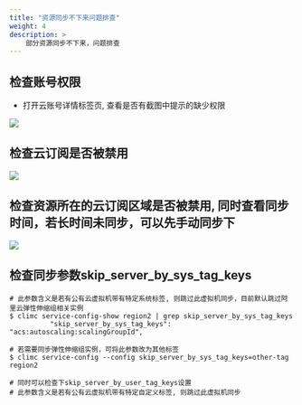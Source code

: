 ```yaml
---
title: "资源同步不下来问题排查"
weight: 4
description: >
    部分资源同步不下来，问题排查
---
```


## 检查账号权限

- 打开云账号详情标签页, 查看是否有截图中提示的缺少权限

![](../image/lake_of_permission.png)


## 检查云订阅是否被禁用

![](../image/cloudprovider_disabled.png)

## 检查资源所在的云订阅区域是否被禁用, 同时查看同步时间，若长时间未同步，可以先手动同步下

![](../image/cloudprovider_region_disabled.png)


## 检查同步参数skip_server_by_sys_tag_keys

```
# 此参数含义是若有公有云虚拟机带有特定系统标签, 则跳过此虚拟机同步，目前默认跳过阿里云弹性伸缩组相关实例
$ climc service-config-show region2 | grep skip_server_by_sys_tag_keys
          "skip_server_by_sys_tag_keys": "acs:autoscaling:scalingGroupId",

# 若需要同步弹性伸缩组实例，可将此参数改为其他标签 
$ climc service-config --config skip_server_by_sys_tag_keys=other-tag region2

# 同时可以检查下skip_server_by_user_tag_keys设置
# 此参数含义是若有公有云虚拟机带有特定自定义标签, 则跳过此虚拟机同步
```
